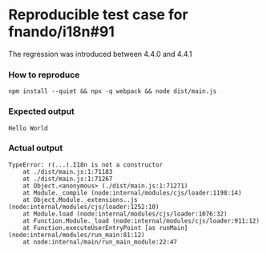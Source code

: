 # Reproducible test case for fnando/i18n#91

The regression was introduced between 4.4.0 and 4.4.1

### How to reproduce

```
npm install --quiet && npx -q webpack && node dist/main.js
```

### Expected output

```
Hello World
```

### Actual output

```
TypeError: r(...).I18n is not a constructor
    at ./dist/main.js:1:71183
    at ./dist/main.js:1:71267
    at Object.<anonymous> (./dist/main.js:1:71271)
    at Module._compile (node:internal/modules/cjs/loader:1198:14)
    at Object.Module._extensions..js (node:internal/modules/cjs/loader:1252:10)
    at Module.load (node:internal/modules/cjs/loader:1076:32)
    at Function.Module._load (node:internal/modules/cjs/loader:911:12)
    at Function.executeUserEntryPoint [as runMain] (node:internal/modules/run_main:81:12)
    at node:internal/main/run_main_module:22:47
```
